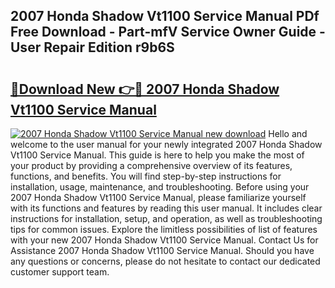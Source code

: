 ## 2007 Honda Shadow Vt1100 Service Manual PDf Free Download - Part-mfV Service Owner Guide - User Repair Edition r9b6S

# <h2><a href="http://bc20880.oget.top/?id=2007+Honda+Shadow+Vt1100+Service+Manual">🔗Download New 👉🔴 2007 Honda Shadow Vt1100 Service Manual</a></h2>

[![2007 Honda Shadow Vt1100 Service Manual new download](https://i.imgur.com/5g1atiW.png)](http://bc20880.oget.top/?id=2007+Honda+Shadow+Vt1100+Service+Manual)
Hello and welcome to the user manual for your newly integrated 2007 Honda Shadow Vt1100 Service Manual. This guide is here to help you make the most of your product by providing a comprehensive overview of its features, functions, and benefits. You will find step-by-step instructions for installation, usage, maintenance, and troubleshooting. Before using your 2007 Honda Shadow Vt1100 Service Manual, please familiarize yourself with its functions and features by reading this user manual. It includes clear instructions for installation, setup, and operation, as well as troubleshooting tips for common issues. Explore the limitless possibilities of list of features with your new 2007 Honda Shadow Vt1100 Service Manual. Contact Us for Assistance 2007 Honda Shadow Vt1100 Service Manual. Should you have any questions or concerns, please do not hesitate to contact our dedicated customer support team.
